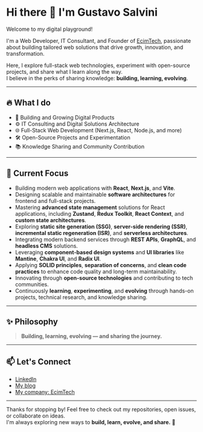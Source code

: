 # Hi there 👋 I'm Gustavo Salvini

Welcome to my digital playground!

I'm a Web Developer, IT Consultant, and Founder of [EcimTech](https://ecimtech.com), passionate about building tailored web solutions that drive growth, innovation, and transformation.

Here, I explore full-stack web technologies, experiment with open-source projects, and share what I learn along the way.  
I believe in the perks of sharing knowledge: **building, learning, evolving**.

---

## 🔥 What I do
- 🚀 Building and Growing Digital Products
- ⚙️ IT Consulting and Digital Solutions Architecture
- 🌐 Full-Stack Web Development (Next.js, React, Node.js, and more)
- 🛠️ Open-Source Projects and Experimentation
- 📚 Knowledge Sharing and Community Contribution

---

## 🧩 Current Focus
- Building modern web applications with **React**, **Next.js**, and **Vite**.
- Designing scalable and maintainable **software architectures** for frontend and full-stack projects.
- Mastering **advanced state management** solutions for React applications, including **Zustand**, **Redux Toolkit**, **React Context**, and **custom state architectures**.
- Exploring **static site generation (SSG)**, **server-side rendering (SSR)**, **incremental static regeneration (ISR)**, and **serverless architectures**.
- Integrating modern backend services through **REST APIs**, **GraphQL**, and **headless CMS** solutions.
- Leveraging **component-based design systems** and **UI libraries** like **Mantine**, **Chakra UI**, and **Radix UI**.
- Applying **SOLID principles**, **separation of concerns**, and **clean code practices** to enhance code quality and long-term maintainability.
- Innovating through **open-source technologies** and contributing to tech communities.
- Continuously **learning**, **experimenting**, and **evolving** through hands-on projects, technical research, and knowledge sharing.

---

## ✨ Philosophy
> **Building, learning, evolving — and sharing the journey.**

---

## 📫 Let's Connect
- [LinkedIn](https://www.linkedin.com/in/gustavosalvini/)
- [My blog](https://gustavosalvini.com.ar)
- [My company: EcimTech](https://ecimtech.com)

---

Thanks for stopping by! Feel free to check out my repositories, open issues, or collaborate on ideas.  
I'm always exploring new ways to **build, learn, evolve, and share.** 🚀
